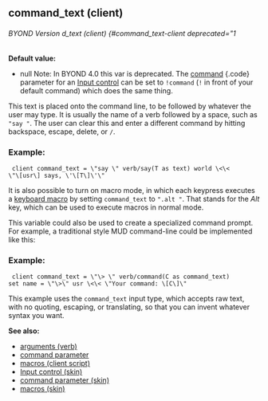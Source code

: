 ## command_text (client) 
###### BYOND Version d_text (client) {#command_text-client deprecated="1

<!-- -->
**Default value:**
+   null
Note: In BYOND 4.0 this var is deprecated. The
[command](/ref/%7Bskin%7D/param/command.md) {.code} parameter for an [Input
control](/ref/%7Bskin%7D/control/input.md)  can be set to `!command` (`!` in
front of your default command) which does the same thing. 

This
text is placed onto the command line, to be followed by whatever the
user may type. It is usually the name of a verb followed by a space,
such as `"say "`. The user can clear this and enter a different command
by hitting backspace, escape, delete, or `/`.
### Example:

```
 client command_text = \"say \" verb/say(T as text) world \<\<
\"\[usr\] says, \'\[T\]\'\" 
```
 

It is also possible to
turn on macro mode, in which each keypress executes a [keyboard
macro](/ref/client/var/script/macro.md)  by setting `command_text` to
`".alt "`. That stands for the *Alt* key, which can be used to execute
macros in normal mode. 

This variable could also be used to
create a specialized command prompt. For example, a traditional style
MUD command-line could be implemented like this:
### Example:

```
 client command_text = \"\> \" verb/command(C as command_text)
set name = \"\>\" usr \<\< \"Your command: \[C\]\" 
```



This example uses the `command_text` input type, which accepts
raw text, with no quoting, escaping, or translating, so that you can
invent whatever syntax you want.

**See also:**
+   [arguments (verb)](/ref/verb/arguments.md) 
+   [command parameter](/ref/%7Bskin%7D/param/command.md) 
+   [macros (client script)](/ref/client/var/script/macro.md) 
+   [Input control (skin)](/ref/%7Bskin%7D/control/input.md) 
+   [command parameter (skin)](/ref/%7Bskin%7D/param/command.md) 
+   [macros (skin)](/ref/%7Bskin%7D/macros.md) 